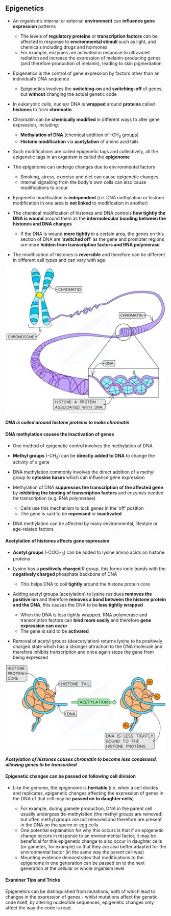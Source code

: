 Epigenetics
-----------

* An organism’s internal or external <b>environment</b> can<b> influence gene expression</b> patterns

  + The levels of<b> regulatory proteins</b> or <b>transcription factors</b> can be affected in response to <b>environmental stimuli</b> such as light, and chemicals including drugs and hormones
  + For example, enzymes are activated in response to ultraviolet radiation and increase the expression of melanin-producing genes (and therefore production of melanin), leading to skin pigmentation
* Epigenetics is the control of gene expression by factors other than an individual’s DNA sequence

  + Epigenetics involves the <b>switching-on</b> and <b>switching-off</b> of genes, but <b>without</b> changing the actual genetic code
* In eukaryotic cells, nuclear DNA is <b>wrapped</b> around <b>proteins</b> called <b>histones</b> to form <b>chromatin</b>
* Chromatin can be <b>chemically modified </b>in different ways to alter gene expression, including:

  + <b>Methylation of DNA</b> (chemical addition of -CH<sub>3</sub> groups)
  + <b>Histone modification</b> via <b>acetylation</b> of amino acid tails
* Such modifications are called epigenetic tags and collectively, all the epigenetic tags in an organism is called the <b>epigenome</b>
* The epigenome can undergo changes due to environmental factors

  + Smoking, stress, exercise and diet can cause epigenetic changes
  + Internal signalling from the body's own cells can also cause modifications to occur
* Epigenetic modification is <b>independent </b>(i.e. DNA methylation or histone modification in one area is <b>not linked</b> to modification in another)
* The chemical modification of histones and DNA controls <b>how tightly the DNA is wound</b> around them as the <b>intermolecular bonding between the histones and DNA changes</b>

  + If the DNA is wound <b>more tightly </b>in a certain area, the genes on this section of DNA are '<b>switched off</b>' as the gene and promoter regions are more <b>hidden from transcription factors and RNA polymerase</b>
* The modification of histones is <b>reversible</b> and therefore can be different in different cell types and can vary with age

![Chromatin and histone proteins](Chromatin-and-histone-proteins.png)

<i><b>DNA is coiled around histone proteins to make chromatin</b></i>

#### DNA methylation causes the inactivation of genes

* One method of epigenetic control involves the methylation of DNA
* <b>Methyl groups</b> (-CH<sub>3</sub>) can be <b>directly added to DNA</b> to change the activity of a gene
* DNA methylation commonly involves the direct addition of a methyl group to <b>cytosine bases</b> which can influence gene expression
* Methylation of DNA <b>suppresses the transcription of the affected gene</b> by <b>inhibiting the binding of transcription factors</b> and enzymes needed for transcription (e.g. RNA polymerase)

  + Cells use this mechanism to lock genes in the ‘off’ position
  + The gene is said to be <b>repressed</b> or <b>inactivated</b>
* DNA methylation can be affected by many environmental, lifestyle or age-related factors

#### Acetylation of histones affects gene expression

* <b>Acetyl groups </b>(-COCH<sub>3</sub>) can be added to lysine amino acids on histone proteins
* Lysine has a <b>positively charged</b> R group, this forms ionic bonds with the <b>negatively charged </b>phosphate backbone of DNA

  + This helps DNA to coil <b>tightly</b> around the histone protein core
* Adding acetyl groups (acetylation) to lysine residues<b> removes the positive ion</b> and therefore <b>removes a bond between the histone protein and the DNA</b>, this causes the DNA to be<b> less tightly wrapped</b>

  + When the DNA is less tightly wrapped, RNA polymerase and transcription factors can <b>bind</b> <b>more easily </b>and therefore <b>gene expression can occur</b>
  + The gene is said to be <b>activated</b>
* Removal of acetyl groups (deacetylation) returns lysine to its positively charged state which has a stronger attraction to the DNA molecule and therefore inhibits transcription and once again stops the gene from being expressed

![acetylation-of-the-nucleosome](acetylation-of-the-nucleosome.png)

<i><b>Acetylation of histones causes chromatin to become less condensed, allowing genes to be transcribed</b></i>

#### Epigenetic changes can be passed on following cell division

* Like the genome, the epigenome is <b>heritable</b> (i.e. when a cell divides and replicates, epigenetic changes affecting the expression of genes in the DNA of that cell may be <b>passed on to daughter cells</b>)

  + For example, during gamete production, DNA in the parent cell usually undergoes de-methylation (the methyl groups are removed) but often methyl groups are not removed and therefore are present in the DNA on the sperm or egg cells
  + One potential explanation for why this occurs is that if an epigenetic change occurs in response to an environmental factor, it may be beneficial for this epigenetic change to also occur in daughter cells (or gametes, for example) so that they are also better adapted for the environmental factor (in the same way the parent cell was)
  + Mounting evidence demonstrates that modifications to the epigenome in one generation can be passed on to the next generation at the cellular or whole organism level

#### Examiner Tips and Tricks

Epigenetics can be distinguished from mutations, both of which lead to changes in the expression of genes - whilst mutations affect the genetic code itself, by altering nucleotide sequences, epigenetic changes only affect the way the code is read.